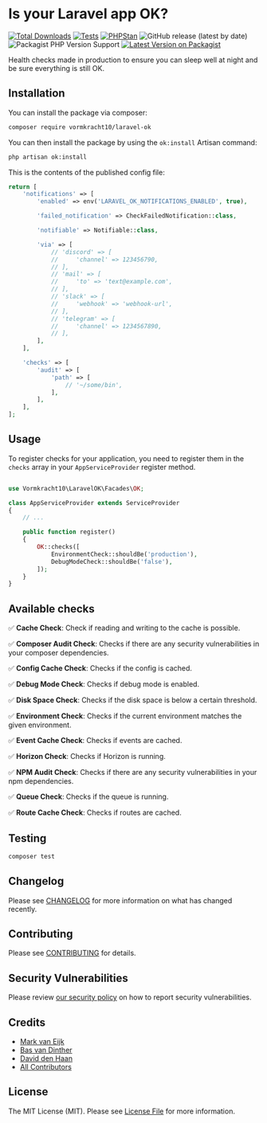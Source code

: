 # Is your Laravel app OK?

[![Total Downloads](https://img.shields.io/packagist/dt/vormkracht10/laravel-ok.svg?style=flat-square)](https://packagist.org/packages/vormkracht10/laravel-ok)
[![Tests](https://github.com/vormkracht10/laravel-ok/actions/workflows/run-tests.yml/badge.svg?branch=main)](https://github.com/vormkracht10/laravel-ok/actions/workflows/run-tests.yml)
[![PHPStan](https://github.com/vormkracht10/laravel-ok/actions/workflows/phpstan.yml/badge.svg?branch=main)](https://github.com/vormkracht10/laravel-ok/actions/workflows/phpstan.yml)
![GitHub release (latest by date)](https://img.shields.io/github/v/release/vormkracht10/laravel-ok)
![Packagist PHP Version Support](https://img.shields.io/packagist/php-v/vormkracht10/laravel-ok)
[![Latest Version on Packagist](https://img.shields.io/packagist/v/vormkracht10/laravel-ok.svg?style=flat-square)](https://packagist.org/packages/vormkracht10/laravel-ok)

Health checks made in production to ensure you can sleep well at night and be sure everything is still OK.

## Installation

You can install the package via composer:

```bash
composer require vormkracht10/laravel-ok
```

You can then install the package by using the `ok:install` Artisan command:

```bash
php artisan ok:install
```

This is the contents of the published config file:

```php
return [
    'notifications' => [
        'enabled' => env('LARAVEL_OK_NOTIFICATIONS_ENABLED', true),

        'failed_notification' => CheckFailedNotification::class,

        'notifiable' => Notifiable::class,

        'via' => [
            // 'discord' => [
            //     'channel' => 123456790,
            // ],
            // 'mail' => [
            //     'to' => 'text@example.com',
            // ],
            // 'slack' => [
            //     'webhook' => 'webhook-url',
            // ],
            // 'telegram' => [
            //     'channel' => 1234567890,
            // ],
        ],
    ],

    'checks' => [
        'audit' => [
            'path' => [
                // '~/some/bin',
            ],
        ],
    ],
];
```

## Usage

To register checks for your application, you need to register them in the `checks` array in your `AppServiceProvider` register method.

```php

use Vormkracht10\LaravelOK\Facades\OK;

class AppServiceProvider extends ServiceProvider
{
    // ...

    public function register()
    {
        OK::checks([
            EnvironmentCheck::shouldBe('production'),
            DebugModeCheck::shouldBe('false'),
        ]);
    }
}
```

## Available checks

✅ **Cache Check**: Check if reading and writing to the cache is possible.

✅ **Composer Audit Check**: Checks if there are any security vulnerabilities in your composer dependencies.

✅ **Config Cache Check**: Checks if the config is cached.

✅ **Debug Mode Check**: Checks if debug mode is enabled.

✅ **Disk Space Check**: Checks if the disk space is below a certain threshold.

✅ **Environment Check**: Checks if the current environment matches the given environment.

✅ **Event Cache Check**: Checks if events are cached.

✅ **Horizon Check**: Checks if Horizon is running.

✅ **NPM Audit Check**: Checks if there are any security vulnerabilities in your npm dependencies.

✅ **Queue Check**: Checks if the queue is running.

✅ **Route Cache Check**: Checks if routes are cached.


## Testing

```bash
composer test
```

## Changelog

Please see [CHANGELOG](CHANGELOG.md) for more information on what has changed recently.

## Contributing

Please see [CONTRIBUTING](CONTRIBUTING.md) for details.

## Security Vulnerabilities

Please review [our security policy](../../security/policy) on how to report security vulnerabilities.

## Credits

-   [Mark van Eijk](https://github.com/markvaneijk)
-   [Bas van Dinther](https://github.com/baspa)
-   [David den Haan](https://github.com/dulkoss)
-   [All Contributors](../../contributors)

## License

The MIT License (MIT). Please see [License File](LICENSE.md) for more information.
